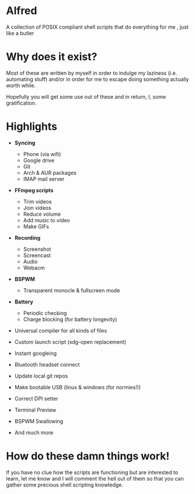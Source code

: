 # Alfred
A collection of POSIX compliant shell scripts that do everything for me
, just like a butler

# Why does it exist?
Most of these are written by myself in order to indulge my laziness 
(i.e. automating stuff) and/or in order for me to escape doing something actually worth while.

Hopefully you will get some use out of these 
and in return, I, some gratification.

# Highlights

   * **Syncing**
      * Phone (via wifi)
      * Google drive
      * Git
      * Arch & AUR packages
      * IMAP mail server

   * **FFmpeg scripts**
      * Trim videos
      * Join videos
      * Reduce volume
      * Add music to video
      * Make GIFs

   * **Recording**
      * Screenshot
      * Screencast
      * Audio
      * Webacm

   * **BSPWM**
      * Transparent monocle & fullscreen mode

   * **Battery**
       * Periodic checking
       * Charge blocking (for battery longevity)

   * Universal compiler for all kinds of files
   * Custom launch script (xdg-open replacement)
   * Instant googleing
   * Bluetooth headset connect
   * Update local git repos
   * Make bootable USB (linux & windows (for normies!))
   * Correct DPI setter
   * Terminal Preview
   * BSPWM Swallowing
   * And much more


# How do these damn things work!

If you have no clue how the scripts are functioning but are interested to learn, let me know and I will comment the hell out of them so that you can gather some precious shell scripting knowledge.

